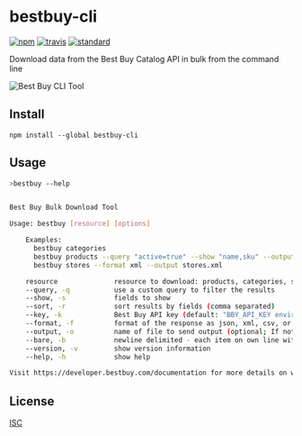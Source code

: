 # bestbuy-cli

[![npm][npm-image]][npm-url]
[![travis][travis-image]][travis-url]
[![standard][standard-image]][standard-url]

[npm-image]: https://img.shields.io/npm/v/bestbuy-cli.svg?style=flat-square
[npm-url]: https://www.npmjs.com/package/bestbuy-cli
[travis-image]: https://img.shields.io/travis/BestBuyAPIs/bestbuy-cli.svg?style=flat-square
[travis-url]: https://travis-ci.org/BestBuyAPIs/bestbuy-cli
[standard-image]: https://img.shields.io/badge/code%20style-standard-brightgreen.svg?style=flat-square
[standard-url]: http://npm.im/standard


Download data from the Best Buy Catalog API in bulk from the command line

![Best Buy CLI Tool](https://cdn.rawgit.com/BestBuyAPIs/bestbuy-cli/master/images/download-all-stores.gif)

## Install

```
npm install --global bestbuy-cli
```

## Usage

```bash
>bestbuy --help


Best Buy Bulk Download Tool

Usage: bestbuy [resource] [options]

    Examples:
      bestbuy categories
      bestbuy products --query "active=true" --show "name,sku" --output products.json
      bestbuy stores --format xml --output stores.xml

    resource              resource to download: products, categories, stores
    --query, -q           use a custom query to filter the results
    --show, -s            fields to show
    --sort, -r            sort results by fields (comma separated)
    --key, -k             Best Buy API key (default: "BBY_API_KEY environment variable")
    --format, -f          format of the response as json, xml, csv, or tsv (default: "json")
    --output, -o          name of file to send output (optional; If not present, out will go to stdout)
    --bare, -b            newline delimited - each item on own line without extra cruft (default: false)
    --version, -v         show version information
    --help, -h            show help

Visit https://developer.bestbuy.com/documentation for more details on writing custom queries.
```

## License

[ISC](LICENSE.md)
